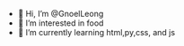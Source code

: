 - 👋 Hi, I’m @GnoelLeong
- 👀 I’m interested in food
- 🌱 I’m currently learning html,py,css, and js



<!---
GnoelLeong/GnoelLeong is a ✨ special ✨ repository because its `README.md` (this file) appears on your GitHub profile.
You can click the Preview link to take a look at your changes.
--->
